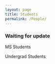 ```yaml
---
layout: page
title: Students
permalink: /People/
---
```


### Waiting for update

MS Students
<p> <p>
  
Undergrad Students  
